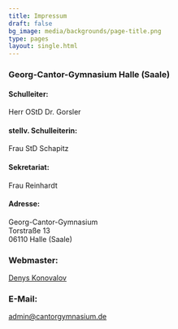```yaml
---
title: Impressum
draft: false
bg_image: media/backgrounds/page-title.png
type: pages
layout: single.html
---
```

### Georg-Cantor-Gymnasium Halle (Saale)

#### Schulleiter:

Herr OStD Dr. Gorsler

#### stellv. Schulleiterin:

Frau StD Schapitz

#### Sekretariat:

Frau Reinhardt

#### Adresse:

Georg-Cantor-Gymnasium <br>
Torstraße 13 <br>
06110 Halle (Saale)

### Webmaster:

[Denys Konovalov](/author/denys-konovalov/)

### E-Mail:

[admin@cantorgymnasium.de](mailto:admin@cantorgymnasium.de)
